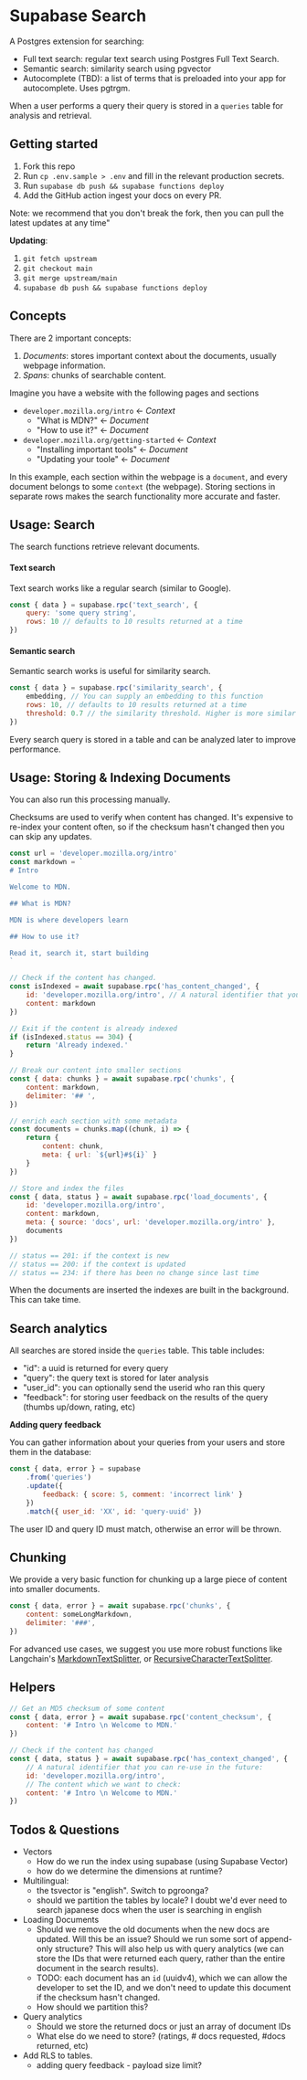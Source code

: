 # Supabase Search

A Postgres extension for searching:

- Full text search: regular text search using Postgres Full Text Search.
- Semantic search: similarity search using pgvector
- Autocomplete (TBD): a list of terms that is preloaded into your app for autocomplete. Uses pgtrgm.

When a user performs a query their query is stored in a `queries` table for analysis and retrieval.

## Getting started

1. Fork this repo
2. Run `cp .env.sample > .env` and fill in the relevant production secrets.
3. Run `supabase db push && supabase functions deploy`
5. Add the GitHub action ingest your docs on every PR.

Note: we recommend that you don't break the fork, then you can pull the latest updates at any time"

**Updating**:

1. `git fetch upstream`
2. `git checkout main`
3. `git merge upstream/main`
4. `supabase db push && supabase functions deploy`
## Concepts

There are 2 important concepts: 

1. *Documents*: stores important context about the documents, usually webpage information. 
2. *Spans*: chunks of searchable content.

Imagine you have a website with the following pages and sections

- `developer.mozilla.org/intro` <- *Context*
  - "What is MDN?" <- *Document*
  - "How to use it?" <- *Document*
- `developer.mozilla.org/getting-started` <- *Context*
  - "Installing important tools" <- *Document*
  - "Updating your toole" <- *Document*


In this example, each section within the webpage is a `document`, and every document belongs to some `context` (the webpage). Storing sections in separate rows makes the search functionality more accurate and faster.
## Usage: Search 

The search functions retrieve relevant documents.

#### **Text search**

Text search works like a regular search (similar to Google). 

```js
const { data } = supabase.rpc('text_search', {
    query: 'some query string',
    rows: 10 // defaults to 10 results returned at a time
})
```

#### **Semantic search**

Semantic search works is useful for similarity search.

```js
const { data } = supabase.rpc('similarity_search', {
    embedding, // You can supply an embedding to this function
    rows: 10, // defaults to 10 results returned at a time
    threshold: 0.7 // the similarity threshold. Higher is more similar
})
```

Every search query is stored in a table and can be analyzed later to improve performance.

## Usage: Storing & Indexing Documents

You can also run this processing manually.

Checksums are used to verify when content has changed. It's expensive to re-index your content often, so if the checksum hasn't changed then you can skip any updates.

```js
const url = 'developer.mozilla.org/intro'
const markdown = `
# Intro 

Welcome to MDN.

## What is MDN?

MDN is where developers learn

## How to use it? 

Read it, search it, start building
`

// Check if the content has changed.
const isIndexed = await supabase.rpc('has_content_changed', {
    id: 'developer.mozilla.org/intro', // A natural identifier that you can re-use in the future.
    content: markdown
})

// Exit if the content is already indexed
if (isIndexed.status == 304) {
    return 'Already indexed.'
}

// Break our content into smaller sections
const { data: chunks } = await supabase.rpc('chunks', {
    content: markdown,
    delimiter: '## ',
})

// enrich each section with some metadata
const documents = chunks.map((chunk, i) => {
    return {
        content: chunk,
        meta: { url: `${url}#${i}` } 
    }
})

// Store and index the files
const { data, status } = await supabase.rpc('load_documents', {
    id: 'developer.mozilla.org/intro', 
    content: markdown,
    meta: { source: 'docs', url: 'developer.mozilla.org/intro' },
    documents
})

// status == 201: if the context is new
// status == 200: if the context is updated
// status == 234: if there has been no change since last time
```


When the documents are inserted the indexes are built in the background. This can take time.

## Search analytics

All searches are stored inside the `queries` table. This table includes:


- "id": a uuid is returned for every query
- "query": the query text is stored for later analysis
- "user_id": you can optionally send the userid who ran this query
- "feedback": for storing user feedback on the results of the query (thumbs up/down, rating, etc)

**Adding query feedback**

You can gather information about your queries from your users and store them in the database:

```js
const { data, error } = supabase
    .from('queries')
    .update({
        feedback: { score: 5, comment: 'incorrect link' }
    })
    .match({ user_id: 'XX', id: 'query-uuid' })
```

The user ID and query ID must match, otherwise an error will be thrown.

## Chunking


We provide a very basic function for chunking up a large piece of content into smaller documents. 

```js
const { data, error } = await supabase.rpc('chunks', {
    content: someLongMarkdown,
    delimiter: '###',
})
```

For advanced use cases, we suggest you use more robust functions like Langchain's [MarkdownTextSplitter](https://js.langchain.com/docs/modules/indexes/text_splitters/examples/markdown), or [RecursiveCharacterTextSplitter](https://js.langchain.com/docs/modules/indexes/text_splitters/examples/recursive_character).



## Helpers

```js
// Get an MD5 checksum of some content
const { data, error } = await supabase.rpc('content_checksum', {
    content: '# Intro \n Welcome to MDN.'
})

// Check if the content has changed
const { data, status } = await supabase.rpc('has_context_changed', {
    // A natural identifier that you can re-use in the future:
    id: 'developer.mozilla.org/intro', 
    // The content which we want to check:
    content: '# Intro \n Welcome to MDN.'
})
```


## Todos & Questions

- Vectors 
  - How do we run the index using supabase (using Supabase Vector)
  - how do we determine the dimensions at runtime?
- Multilingual: 
  - the tsvector is "english". Switch to pgroonga?
  - should we partition the tables by locale? I doubt we'd ever need to search japanese docs when the user is searching in english
- Loading Documents
  - Should we remove the old documents when the new docs are updated. Will this be an issue? Should we run some sort of append-only structure? This will also help us with query analytics (we can store the IDs that were returned each query, rather than the entire document in the search results).
  - TODO: each document has an `id` (uuidv4), which we can allow the developer to set the ID, and we don't need to update this document if the checksum hasn't changed.
  - How should we partition this?
- Query analytics
  - Should we store the returned docs or just an array of document IDs
  - What else do we need to store? (ratings, # docs requested, #docs returned, etc)
- Add RLS to tables.
  - adding query feedback - payload size limit?